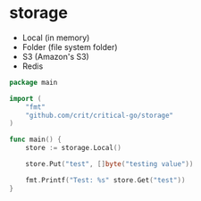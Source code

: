 # storage

- Local (in memory)
- Folder (file system folder)
- S3 (Amazon's S3)
- Redis

```go
package main

import (
    "fmt"
    "github.com/crit/critical-go/storage"
)

func main() {
    store := storage.Local()

    store.Put("test", []byte("testing value"))

    fmt.Printf("Test: %s" store.Get("test"))
}
```

